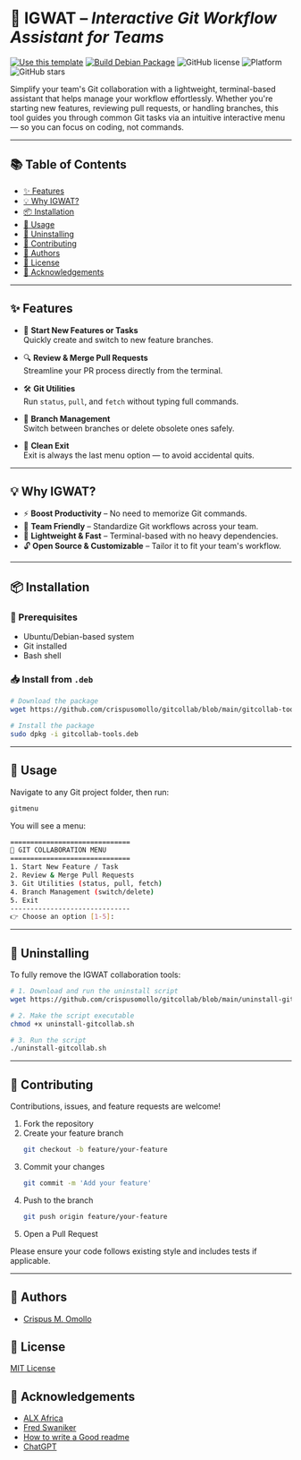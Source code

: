 # 🚀 IGWAT – *Interactive Git Workflow Assistant for Teams*


[![Use this template](https://img.shields.io/badge/GitHub-Use%20this%20template-brightgreen?style=for-the-badge&logo=github)](https://github.com/crispusomollo/gitcollab/generate)
[![Build Debian Package](https://img.shields.io/badge/build-.deb-blue?style=for-the-badge&logo=debian)](https://github.com/crispusomollo/gitcollab/releases)
![GitHub license](https://img.shields.io/github/license/crispusomollo/gitcollab)
![Platform](https://img.shields.io/badge/platform-bash-lightgrey)
![GitHub stars](https://img.shields.io/github/stars/crispusomollo/gitcollab?style=social)

Simplify your team's Git collaboration with a lightweight, terminal-based assistant that helps manage your workflow effortlessly. Whether you're starting new features, reviewing pull requests, or handling branches, this tool guides you through common Git tasks via an intuitive interactive menu — so you can focus on coding, not commands.

---

## 📚 Table of Contents

- [✨ Features](#-features)
- [💡 Why IGWAT?](#-why-igwat)
- [📦 Installation](#-installation)
- [🚀 Usage](#-usage)
- [🧹 Uninstalling](#-uninstalling)
- [🤝 Contributing](#-contributing)
- [👤 Authors](#-authors)
- [💼 License](#-license)
- [📘 Acknowledgements](#-acknowledgements)

---

## ✨ Features

- 🔧 **Start New Features or Tasks**  
  Quickly create and switch to new feature branches.

- 🔍 **Review & Merge Pull Requests**  
  Streamline your PR process directly from the terminal.

- 🛠️ **Git Utilities**  
  Run `status`, `pull`, and `fetch` without typing full commands.

- 🌿 **Branch Management**  
  Switch between branches or delete obsolete ones safely.

- 🚪 **Clean Exit**  
  Exit is always the last menu option — to avoid accidental quits.

---

## 💡 Why IGWAT?

- ⚡ **Boost Productivity** – No need to memorize Git commands.  
- 🤝 **Team Friendly** – Standardize Git workflows across your team.  
- 🧩 **Lightweight & Fast** – Terminal-based with no heavy dependencies.  
- 🔓 **Open Source & Customizable** – Tailor it to fit your team's workflow.

---

## 📦 Installation

### 🔧 Prerequisites

- Ubuntu/Debian-based system  
- Git installed  
- Bash shell

### 📥 Install from `.deb`

```bash
# Download the package
wget https://github.com/crispusomollo/gitcollab/blob/main/gitcollab-tools.deb

# Install the package
sudo dpkg -i gitcollab-tools.deb
```

---

## 🚀 Usage
Navigate to any Git project folder, then run:

```bash
gitmenu
```

You will see a menu:

```bash
==============================
🚀 GIT COLLABORATION MENU
==============================
1. Start New Feature / Task
2. Review & Merge Pull Requests
3. Git Utilities (status, pull, fetch)
4. Branch Management (switch/delete)
5. Exit
------------------------------
👉 Choose an option [1-5]:

```

---

## 🧹 Uninstalling
To fully remove the IGWAT collaboration tools:

```bash
# 1. Download and run the uninstall script
wget https://github.com/crispusomollo/gitcollab/blob/main/uninstall-gitcollab.sh

# 2. Make the script executable
chmod +x uninstall-gitcollab.sh

# 3. Run the script
./uninstall-gitcollab.sh

```

---

## 🤝 Contributing
Contributions, issues, and feature requests are welcome!

1. Fork the repository
2. Create your feature branch
   ```bash
   git checkout -b feature/your-feature

3. Commit your changes
   ```bash
   git commit -m 'Add your feature'

4. Push to the branch
   ```bash
   git push origin feature/your-feature

5. Open a Pull Request

Please ensure your code follows existing style and includes tests if applicable.

---

## 👤 Authors
- [Crispus M. Omollo](https://www.github.com/crispusomollo)


## 💼 License
[MIT License](https://github.com/crispusomollo/gitcollab/blob/main/LICENCE)


## 📘 Acknowledgements

 - [ALX Africa](https://www.alxafrica.com/)
 - [Fred Swaniker](https://www.africanleadershipacademy.org/ala_board/fred-swaniker/)
 - [How to write a Good readme](https://readme.so/editor)
 - [ChatGPT](https://chatgpt.com/)
